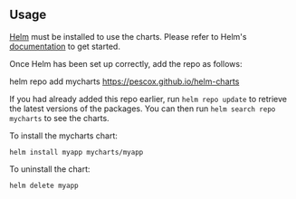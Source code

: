 ## Usage

[Helm](https://helm.sh) must be installed to use the charts.  Please refer to
Helm's [documentation](https://helm.sh/docs) to get started.

Once Helm has been set up correctly, add the repo as follows:

  helm repo add mycharts https://pescox.github.io/helm-charts

If you had already added this repo earlier, run `helm repo update` to retrieve
the latest versions of the packages.  You can then run `helm search repo
mycharts` to see the charts.

To install the mycharts chart:

    helm install myapp mycharts/myapp

To uninstall the chart:

    helm delete myapp